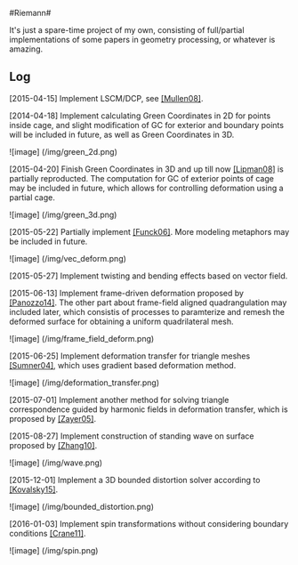 #Riemann#

It's just a spare-time project of my own, consisting of full/partial implementations of some papers in geometry processing, or whatever is amazing.

## Log ##

[2015-04-15] Implement LSCM/DCP, see [[Mullen08]](https://hal.inria.fr/inria-00334477/document).

[2014-04-18] Implement calculating Green Coordinates in 2D for points inside cage, and slight modification of GC for exterior and boundary points will be included in future, as well as Green Coordinates in 3D.

![image] (/img/green_2d.png)

[2015-04-20] Finish Green Coordinates in 3D and up till now [[Lipman08]](http://citeseerx.ist.psu.edu/viewdoc/download?doi=10.1.1.150.2116&rep=rep1&type=pdf) is partially reproducted. The computation for GC  of exterior points of cage may be  included in future, which allows for controlling deformation using a partial cage.

![image] (/img/green_3d.png)

[2015-05-22] Partially implement [[Funck06]](https://isgwww.cs.uni-magdeburg.de/visual/files/publications/Archive/Funck_2006_SIGGRAPH.pdf). More modeling metaphors may be included in future.

![image] (/img/vec_deform.png)

[2015-05-27] Implement twisting and bending effects based on vector field.

[2015-06-13] Implement frame-driven deformation proposed by [[Panozzo14]](http://igl.ethz.ch/projects/frame-fields/frame-fields.pdf). The other part about frame-field aligned quadrangulation may included later, which consistis of processes to paramterize and remesh the deformed surface for obtaining a uniform quadrilateral mesh.

![image] (/img/frame_field_deform.png)

[2015-06-25] Implement deformation transfer for triangle meshes [[Sumner04]](http://people.csail.mit.edu/sumner/research/deftransfer/Sumner2004DTF.pdf), which uses gradient based deformation method.

![image] (/img/deformation_transfer.png)

[2015-07-01] Implement another method for solving triangle correspondence guided by harmonic fields in deformation transfer, which is proposed by [[Zayer05]](http://citeseerx.ist.psu.edu/viewdoc/download?doi=10.1.1.226.1150&rep=rep1&type=pdf).

[2015-08-27] Implement construction of standing wave on surface proposed by [[Zhang10]](http://www.cad.zju.edu.cn/home/hj/10/Huang10WaveQuad.pdf).

![image] (/img/wave.png)

[2015-12-01] Implement a 3D bounded distortion solver according to [[Kovalsky15]](http://www.wisdom.weizmann.ac.il/~ylipman/2015_LargeScaleBD.pdf).

![image] (/img/bounded_distortion.png)

[2016-01-03] Implement spin transformations without considering boundary conditions [[Crane11]](http://www.cs.columbia.edu/~keenan/Projects/SpinTransformations/paper.pdf).

![image] (/img/spin.png)
